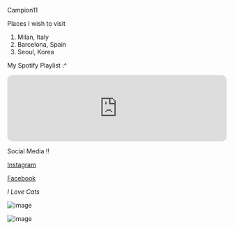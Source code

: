 Campion11

Places I wish to visit

1. Milan, Italy
2. Barcelona, Spain
3. Seoul, Korea

My Spotify Playlist :^

<iframe style="border-radius:12px" src="https://open.spotify.com/embed/playlist/3bzEA2WzAmLYS1M9jb53UN?utm_source=generator&theme=0" width="100%" height="152" frameBorder="0" allowfullscreen="" allow="autoplay; clipboard-write; encrypted-media; fullscreen; picture-in-picture" loading="lazy"></iframe> 


Social Media !!

[Instagram](https://www.instagram.com/ck.eahs00/)

[Facebook](https://www.facebook.com/cheskahicheska)

*I Love Cats*

![image](https://github.com/user-attachments/assets/fb8781e2-220f-47ff-bc85-619581a13a7c)

![image](https://github.com/user-attachments/assets/bac5cc4d-6c76-4c4e-83ad-fb5dedcb71c6)


